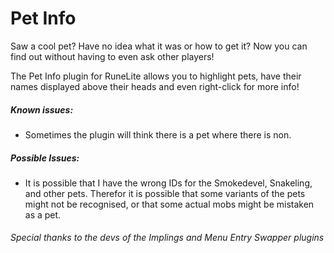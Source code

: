 # Pet Info
Saw a cool pet? Have no idea what it was or how to get it?
Now you can find out without having to even ask other players!

The Pet Info plugin for RuneLite allows you to highlight pets,
have their names displayed above their heads and even right-click for more info!

##### Known issues:
* Sometimes the plugin will think there is a pet where there is non. 

##### Possible Issues:
* It is possible that I have the wrong IDs for the Smokedevel, Snakeling, and other pets.
Therefor it is possible that some variants of the pets might not be recognised,
or that some actual mobs might be mistaken as a pet.

###### Special thanks to the devs of the Implings and Menu Entry Swapper plugins
